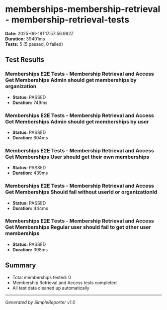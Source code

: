 # memberships-membership-retrieval - membership-retrieval-tests

**Date:** 2025-06-18T17:57:56.992Z  
**Duration:** 39401ms  
**Tests:** 5 (5 passed, 0 failed)

## Test Results


### Memberships E2E Tests - Membership Retrieval and Access Get Memberships Admin should get memberships by organization
- **Status:** PASSED
- **Duration:** 749ms



### Memberships E2E Tests - Membership Retrieval and Access Get Memberships Admin should get memberships by user
- **Status:** PASSED
- **Duration:** 604ms



### Memberships E2E Tests - Membership Retrieval and Access Get Memberships User should get their own memberships
- **Status:** PASSED
- **Duration:** 439ms



### Memberships E2E Tests - Membership Retrieval and Access Get Memberships Should fail without userId or organizationId
- **Status:** PASSED
- **Duration:** 444ms



### Memberships E2E Tests - Membership Retrieval and Access Get Memberships Regular user should fail to get other user memberships
- **Status:** PASSED
- **Duration:** 398ms



## Summary

- Total memberships tested: 0
- Membership Retrieval and Access tests completed
- All test data cleaned up automatically

---
*Generated by SimpleReporter v1.0*
